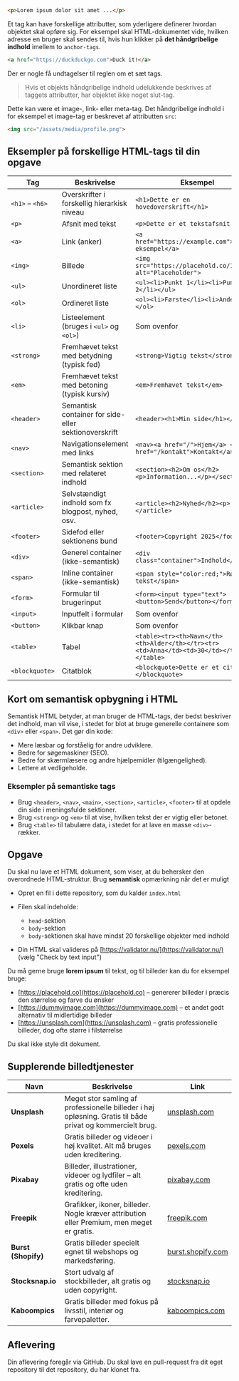 

<div id="main style=`{user-select: none}`>
# HTML Bootcamp #1

HTML er en fantastisk måde at præsentere tekst, billeder og video på.

Da Sir Tim Berners-Lee opfandt HTML i starten af 1990-erne, var det hans tanke, at dette var det eneste, HTML skulle bruges til. Og hvis vi tænker lidt over det, er det så ikke netop dette en hjemmeside gør?

Som du ved, er HTML bygget op af noget vi kalder en `Document Object Model` eller `DOM`. Det vil sige, at **alt i et HTML-dokument er objekter**. Objekter i HTML er repræsenteret af `tags`.

Et tag er opbygget af et sæt markeringer, som vi kalder start- og slut-tags.

```
<>          </>
 ^           ^
 start tag   slut tag
```

Hvad der står inde i tagget, bestemmer hvordan objektet, som tagget repræsenterer, opfører sig.

Skriver du for eksempel `<p> </p>`, opfører objektet sig som et tekstafsnit.

Det rå indhold vi skriver imellem et tag-sæt, er det vi kalder **det håndgribelige indhold** - eller **tangible content**.

```html
<p>Lorem ipsum dolor sit amet ...</p>
```

Et tag kan have forskellige attributter, som yderligere definerer hvordan objektet skal opføre sig. For eksempel skal HTML-dokumentet vide, hvilken adresse en bruger skal sendes til, hvis hun klikker på **det håndgribelige indhold** imellem to `anchor-tags`.

```html
<a href="https://duckduckgo.com">Duck it!</a>
```

Der er nogle få undtagelser til reglen om et sæt tags.

> Hvis et objekts håndgribelige indhold udelukkende beskrives af taggets attributter, har objektet ikke noget slut-tag.

Dette kan være et image-, link- eller meta-tag. Det håndgribelige indhold i for eksempel et image-tag er beskrevet af attributten `src`:

```html
<img src="/assets/media/profile.png">
```
## Eksempler på forskellige HTML-tags til din opgave

| Tag            | Beskrivelse                                             | Eksempel                                                    |
|----------------|---------------------------------------------------------|-------------------------------------------------------------|
| `<h1>` – `<h6>` | Overskrifter i forskellig hierarkisk niveau             | `<h1>Dette er en hovedoverskrift</h1>`                      |
| `<p>`          | Afsnit med tekst                                        | `<p>Dette er et tekstafsnit.</p>`                            |
| `<a>`          | Link (anker)                                           | `<a href="https://example.com">Besøg eksempel</a>`          |
| `<img>`        | Billede                                               | `<img src="https://placehold.co/150x100" alt="Placeholder">`|
| `<ul>`         | Unordineret liste                                     | `<ul><li>Punkt 1</li><li>Punkt 2</li></ul>`                 |
| `<ol>`         | Ordineret liste                                      | `<ol><li>Første</li><li>Anden</li></ol>`                     |
| `<li>`         | Listeelement (bruges i `<ul>` og `<ol>`)               | Som ovenfor                                                 |
| `<strong>`     | Fremhævet tekst med betydning (typisk fed)             | `<strong>Vigtig tekst</strong>`                              |
| `<em>`         | Fremhævet tekst med betoning (typisk kursiv)           | `<em>Fremhævet tekst</em>`                                  |
| `<header>`     | Semantisk container for side- eller sektionoverskrift  | `<header><h1>Min side</h1></header>`                         |
| `<nav>`        | Navigationselement med links                            | `<nav><a href="/">Hjem</a> <a href="/kontakt">Kontakt</a></nav>` |
| `<section>`    | Semantisk sektion med relateret indhold                 | `<section><h2>Om os</h2><p>Information...</p></section>`    |
| `<article>`    | Selvstændigt indhold som fx blogpost, nyhed, osv.       | `<article><h2>Nyhed</h2><p>...</p></article>`                |
| `<footer>`     | Sidefod eller sektionens bund                            | `<footer>Copyright 2025</footer>`                            |
| `<div>`        | Generel container (ikke-semantisk)                      | `<div class="container">Indhold</div>`                       |
| `<span>`       | Inline container (ikke-semantisk)                        | `<span style="color:red;">Rød tekst</span>`                  |
| `<form>`       | Formular til brugerinput                                 | `<form><input type="text"><button>Send</button></form>`     |
| `<input>`      | Inputfelt i formular                                    | Som ovenfor                                                |
| `<button>`     | Klikbar knap                                           | Som ovenfor                                                |
| `<table>`      | Tabel                                                  | `<table><tr><th>Navn</th><th>Alder</th></tr><tr><td>Anna</td><td>30</td></tr></table>` |
| `<blockquote>` | Citatblok                                              | `<blockquote>Dette er et citat.</blockquote>`                |


## Kort om semantisk opbygning i HTML

Semantisk HTML betyder, at man bruger de HTML-tags, der bedst beskriver det indhold, man vil vise, i stedet for blot at bruge generelle containere som `<div>` eller `<span>`. Det gør din kode:

- Mere læsbar og forståelig for andre udviklere.
- Bedre for søgemaskiner (SEO).
- Bedre for skærmlæsere og andre hjælpemidler (tilgængelighed).
- Lettere at vedligeholde.

### Eksempler på semantiske tags

- Brug `<header>`, `<nav>`, `<main>`, `<section>`, `<article>`, `<footer>` til at opdele din side i meningsfulde sektioner.
- Brug `<strong>` og `<em>` til at vise, hvilken tekst der er vigtig eller betonet.
- Brug `<table>` til tabulære data, i stedet for at lave en masse `<div>`-rækker.


## Opgave

Du skal nu lave et HTML dokument, som viser, at du behersker den overordnede HTML-struktur. Brug **semantisk** opmærkning når det er muligt 


* Opret en fil i dette repository, som du kalder `index.html`
* Filen skal indeholde:

  * `head`-sektion
  * `body`-sektion
  * `body`-sektionen skal have mindst 20 forskellige objekter med indhold
* Din HTML skal valideres på [https://validator.nu/](https://validator.nu/) (vælg "Check by text input")

Du må gerne bruge **lorem ipsum** til tekst, og til billeder kan du for eksempel bruge:

* [https://placehold.co](https://placehold.co) – genererer billeder i præcis den størrelse og farve du ønsker
* [https://dummyimage.com](https://dummyimage.com) – et andet godt alternativ til midlertidige billeder
* [https://unsplash.com](https://unsplash.com) – gratis professionelle billeder, dog ofte større i filstørrelse

Du skal ikke style dit dokument.

## Supplerende billedtjenester

| Navn                | Beskrivelse                                                                                                | Link                                           |
| ------------------- | ---------------------------------------------------------------------------------------------------------- | ---------------------------------------------- |
| **Unsplash**        | Meget stor samling af professionelle billeder i høj opløsning. Gratis til både privat og kommercielt brug. | [unsplash.com](https://unsplash.com)           |
| **Pexels**          | Gratis billeder og videoer i høj kvalitet. Alt må bruges uden kreditering.                                 | [pexels.com](https://www.pexels.com)           |
| **Pixabay**         | Billeder, illustrationer, videoer og lydfiler – alt gratis og ofte uden kreditering.                       | [pixabay.com](https://pixabay.com)             |
| **Freepik**         | Grafikker, ikoner, billeder. Nogle kræver attribution eller Premium, men meget er gratis.                  | [freepik.com](https://www.freepik.com)         |
| **Burst (Shopify)** | Gratis billeder specielt egnet til webshops og markedsføring.                                              | [burst.shopify.com](https://burst.shopify.com) |
| **Stocksnap.io**    | Stort udvalg af stockbilleder, alt gratis og uden copyright.                                               | [stocksnap.io](https://stocksnap.io)           |
| **Kaboompics**      | Gratis billeder med fokus på livsstil, interiør og farvepaletter.                                          | [kaboompics.com](https://kaboompics.com)       |

## Aflevering

Din aflevering foregår via GitHub. Du skal lave en pull-request fra dit eget repository til det repository, du har klonet fra.
</div>
